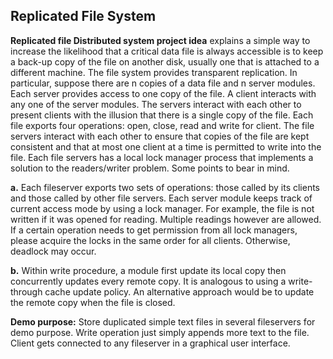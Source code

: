 ## Replicated File System

**Replicated file Distributed system project idea** explains a simple way to increase the likelihood
that a critical data file is always accessible is to keep a back-up copy of the file on another
disk, usually one that is attached to a different machine. The file system provides transparent
replication. In particular, suppose there are n copies of a data file and n server modules. Each
server provides access to one copy of the file. A client interacts with any one of the server
modules. The servers interact with each other to present clients with the illusion that there is a
single copy of the file. Each file exports four operations: open, close, read and write for client.
The file servers interact with each other to ensure that copies of the file are kept consistent and
that at most one client at a time is permitted to write into the file. Each file servers has a local
lock manager process that implements a solution to the readers/writer problem. Some points to bear
in mind.

**a.** Each fileserver exports two sets of operations: those called by its clients and those called
by other file servers. Each server module keeps track of current access mode by using a lock
manager. For example, the file is not written if it was opened for reading. Multiple readings
however are allowed. If a certain operation needs to get permission from all lock managers, please
acquire the locks in the same order for all clients. Otherwise, deadlock may occur.

**b.** Within write procedure, a module first update its local copy then concurrently updates every
remote copy. It is analogous to using a write-through cache update policy. An alternative approach would be
to update the remote copy when the file is closed.

**Demo purpose:** Store duplicated simple text files in several fileservers for demo purpose. Write
operation just simply appends more text to the file. Client gets connected to any fileserver in a graphical
user interface.
